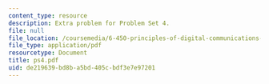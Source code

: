 ```yaml
---
content_type: resource
description: Extra problem for Problem Set 4.
file: null
file_location: /coursemedia/6-450-principles-of-digital-communications-i-fall-2006/de219639bd8ba5bd405cbdf3e7e97201_ps4.pdf
file_type: application/pdf
resourcetype: Document
title: ps4.pdf
uid: de219639-bd8b-a5bd-405c-bdf3e7e97201
---
```

